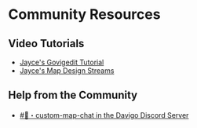 # Community Resources

## Video Tutorials

- [Jayce's Govigedit Tutorial](https://www.youtube.com/watch?v=X2hZgpbbK0k)
- [Jayce's Map Design Streams](https://www.twitch.tv/DavigoGame)

## Help from the Community

- [#💬・custom-map-chat in the Davigo Discord Server](https://www.discord.gg/davigo)
